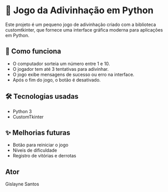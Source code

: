 # 🎯 Jogo da Adivinhação em Python

Este projeto é um pequeno jogo de adivinhação criado com a biblioteca customtkinter, que fornece uma interface gráfica moderna para aplicações em Python.

## 🧠 Como funciona

- O computador sorteia um número entre 1 e 10.
- O jogador tem até 3 tentativas para adivinhar.
- O jogo exibe mensagens de sucesso ou erro na interface.
- Após o fim do jogo, o botão é desativado.

## 🛠️ Tecnologias usadas

- Python 3
- CustomTkinter

## ✨ Melhorias futuras
- Botão para reiniciar o jogo
- Níveis de dificuldade
- Registro de vitórias e derrotas

## Ator 
Gislayne Santos
